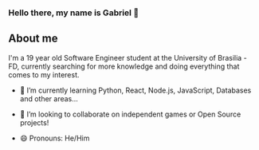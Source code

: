 ### Hello there, my name is Gabriel 👋

## About me

I'm a 19 year old Software Engineer student at the University of Brasilia - FD, currently searching for more knowledge and doing everything that comes to my interest.

- 🌱 I’m currently learning Python, React, Node.js, JavaScript, Databases and other areas...
- 👯 I’m looking to collaborate on independent games or Open Source projects!
 
- 😄 Pronouns: He/Him
